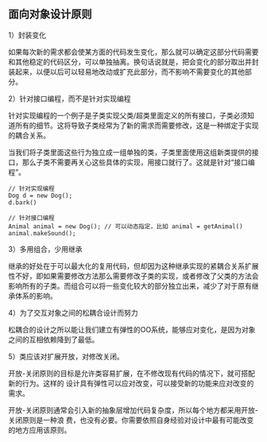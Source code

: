 ## 面向对象设计原则

1）封装变化

如果每次新的需求都会使某方面的代码发生变化，那么就可以确定这部分代码需要和其他稳定的代码区分，可以单独抽离。换句话说就是，把会变化的部分取出并封装起来，以便以后可以轻易地改动或扩充此部分，而不影响不需要变化的其他部分。

2）针对接口编程，而不是针对实现编程

针对实现编程的一个例子是子类实现父类/超类里面定义的所有接口，子类必须知道所有的细节。这将导致子类经常为了新的需求而需要修改，这是一种绑定于实现的耦合关系。

当我们将子类里面这些行为独立成一组单独的类，子类里面使用这组新类提供的接口，那么子类不需要再关心这些具体的实现，用接口就行了。这就是针对“接口编程”。

```
// 针对实现编程
Dog d = new Dog();
d.bark()

// 针对接口编程
Animal animal = new Dog(); // 可以动态指定，比如 animal = getAnimal()
animal.makeSound();
```

3）多用组合，少用继承

继承的好处在于可以最大化的复用代码，但却因为这种继承实现的紧耦合关系扩展性不好，即如果需要修改方法那么需要修改子类的实现，或者修改了父类的方法会影响所有的子类。而组合可以将一些变化较大的部分独立出来，减少了对于原有继承体系的影响。

4）为了交互对象之间的松耦合设计而努力

松耦合的设计之所以能让我们建立有弹性的OO系统，能够应对变化，是因为对象之间的互相依赖降到了最低。

5）类应该对扩展开放，对修改关闭。

开放-关闭原则的目标是允许类容易扩展，在不修改现有代码的情况下，就可搭配新的行为。这样的
设计具有弹性可以应对改变，可以接受新的功能来应对改变的需求。

开放-关闭原则通常会引入新的抽象层增加代码复杂度，所以每个地方都采用开放-关闭原则是一种浪
费，也没有必要。你需要依照自身经验对设计中最有可能改变的地方应用该原则。
